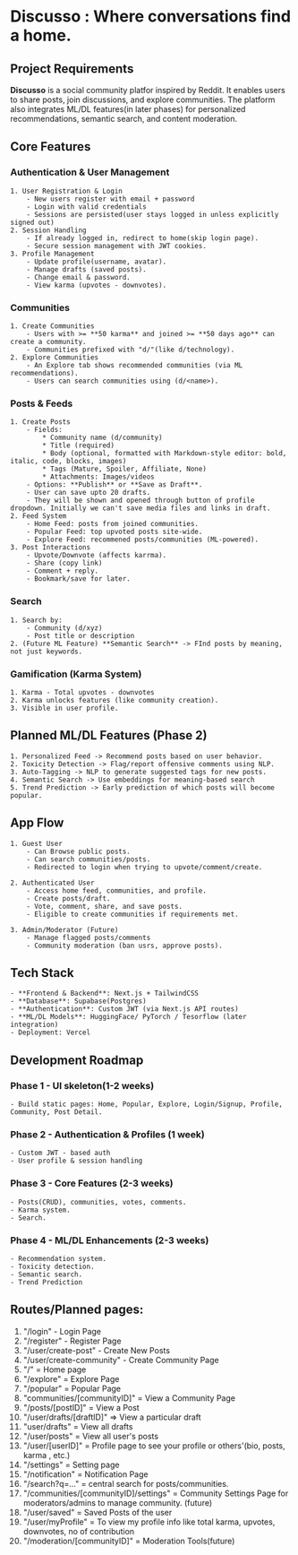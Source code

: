# Discusso : Where conversations find a home.

## Project Requirements

**Discusso** is a social community platfor inspired by Reddit. It enables users to share posts, join discussions, and explore communities. The platform also integrates ML/DL features(in later phases) for personalized recommendations, semantic search, and content moderation.

## Core Features

### Authentication & User Management

    1. User Registration & Login
        - New users register with email + password
        - Login with valid credentials
        - Sessions are persisted(user stays logged in unless explicitly signed out)
    2. Session Handling
        - If already logged in, redirect to home(skip login page).
        - Secure session management with JWT cookies.
    3. Profile Management
        - Update profile(username, avatar).
        - Manage drafts (saved posts).
        - Change email & password.
        - View karma (upvotes - downvotes).

### Communities

    1. Create Communities
        - Users with >= **50 karma** and joined >= **50 days ago** can create a community.
        - Communities prefixed with "d/"(like d/technology).
    2. Explore Communities
        - An Explore tab shows recommended communities (via ML recommendations).
        - Users can search communities using (d/<name>).

### Posts & Feeds

    1. Create Posts
        - Fields:
            * Community name (d/community)
            * Title (required)
            * Body (optional, formatted with Markdown-style editor: bold, italic, code, blocks, images)
            * Tags (Mature, Spoiler, Affiliate, None)
            * Attachments: Images/videos
        - Options: **Publish** or **Save as Draft**.
        - User can save upto 20 drafts.
        - They will be shown and opened through button of profile dropdown. Initially we can't save media files and links in draft.
    2. Feed System
        - Home Feed: posts from joined communities.
        - Popular Feed: top upvoted posts site-wide.
        - Explore Feed: recommened posts/communities (ML-powered).
    3. Post Interactions
        - Upvote/Downvote (affects karrma).
        - Share (copy link)
        - Comment + reply.
        - Bookmark/save for later.

### Search

    1. Search by:
        - Community (d/xyz)
        - Post title or description
    2. (Future ML Feature) **Semantic Search** -> FInd posts by meaning, not just keywords.

### Gamification (Karma System)

    1. Karma - Total upvotes - downvotes
    2. Karma unlocks features (like community creation).
    3. Visible in user profile.

## Planned ML/DL Features (Phase 2)

    1. Personalized Feed -> Recommend posts based on user behavior.
    2. Toxicity Detection -> Flag/report offensive comments using NLP.
    3. Auto-Tagging -> NLP to generate suggested tags for new posts.
    4. Semantic Search -> Use embeddings for meaning-based search
    5. Trend Prediction -> Early prediction of which posts will become popular.

## App Flow

    1. Guest User
        - Can Browse public posts.
        - Can search communities/posts.
        - Redirected to login when trying to upvote/comment/create.

    2. Authenticated User
        - Access home feed, communities, and profile.
        - Create posts/draft.
        - Vote, comment, share, and save posts.
        - Eligible to create communities if requirements met.

    3. Admin/Moderator (Future)
        - Manage flagged posts/comments
        - Community moderation (ban usrs, approve posts).

## Tech Stack

    - **Frontend & Backend**: Next.js + TailwindCSS
    - **Database**: Supabase(Postgres)
    - **Authentication**: Custom JWT (via Next.js API routes)
    - **ML/DL Models**: HuggingFace/ PyTorch / Tesorflow (later integration)
    - Deployment: Vercel

## Development Roadmap

### Phase 1 - UI skeleton(1-2 weeks)

    - Build static pages: Home, Popular, Explore, Login/Signup, Profile, Community, Post Detail.

### Phase 2 - Authentication & Profiles (1 week)

    - Custom JWT - based auth
    - User profile & session handling

### Phase 3 - Core Features (2-3 weeks)

    - Posts(CRUD), communities, votes, comments.
    - Karma system.
    - Search.

### Phase 4 - ML/DL Enhancements (2-3 weeks)

    - Recommendation system.
    - Toxicity detection.
    - Semantic search.
    - Trend Prediction

## Routes/Planned pages:

1. "/login" - Login Page
2. "/register" - Register Page
3. "/user/create-post" - Create New Posts
4. "/user/create-community" - Create Community Page
5. "/" = Home page
6. "/explore" = Explore Page
7. "/popular" = Popular Page
8. "communities/[communityID]" = View a Community Page
9. "/posts/[postID]" = View a Post
10. "/user/drafts/[draftID]" => View a particular draft
11. "user/drafts" = View all drafts
12. "/user/posts" = View all user's posts
13. "/user/[userID]" = Profile page to see your profile or others'(bio, posts, karma , etc.)
14. "/settings" = Setting page
15. "/notification" = Notification Page
16. "/search?q=..." = central search for posts/communities.
17. "/communities/[communityID]/settings" = Community Settings Page for moderators/admins to manage community. (future)
18. "/user/saved" = Saved Posts of the user
19. "/user/myProfile" = To view my profile info like total karma, upvotes, downvotes, no of contribution
20. "/moderation/[communityID]" = Moderation Tools(future)
